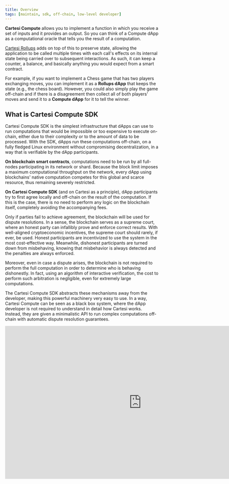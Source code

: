 ```yaml
---
title: Overview
tags: [maintain, sdk, off-chain, low-level developer]
---
```


**Cartesi Compute** allows you to implement a function in which you receive a set of inputs and it provides an output. So you can think of a Compute dApp as a computational oracle that tells you the result of a computation.

[Cartesi Rollups](/cartesi-rollups/) adds on top of this to preserve state, allowing the application to be called multiple times with each call's effects on its internal state being carried over to subsequent interactions. As such, it can keep a counter, a balance, and basically anything you would expect from a smart contract.

For example, if you want to implement a Chess game that has two players exchanging moves, you can implement it as a **Rollups dApp** that keeps the state (e.g., the chess board). However, you could also simply play the game off-chain and if there is a disagreement then collect all of both players' moves and send it to a **Compute dApp** for it to tell the winner.

## What is Cartesi Compute SDK

Cartesi Compute SDK is the simplest infrastructure that dApps can use to run computations that would be impossible or too expensive to execute on-chain, either due to their complexity or to the amount of data to be processed. With the SDK, dApps run these computations off-chain, on a fully fledged Linux environment without compromising decentralization, in a way that is verifiable by the dApp participants.

**On blockchain smart contracts**, computations need to be run by all full-nodes participating in its network or shard. Because the block limit imposes a maximum computational throughput on the network, every dApp using blockchains' native computation competes for this global and scarce resource, thus remaining severely restricted.

**On Cartesi Compute SDK** (and on Cartesi as a principle), dApp participants try to first agree locally and off-chain on the result of the computation. If this is the case, there is no need to perform any logic on the blockchain itself, completely avoiding the accompanying fees.

Only if parties fail to achieve agreement, the blockchain will be used for dispute resolutions. In a sense, the blockchain serves as a supreme court, where an honest party can infallibly prove and enforce correct results. With well-aligned cryptoeconomic incentives, the supreme court should rarely, if ever, be used. Honest participants are incentivized to use the system in the most cost-effective way. Meanwhile, dishonest participants are turned down from misbehaving, knowing that misbehavior is always detected and the penalties are always enforced.

Moreover, even in case a dispute arises, the blockchain is not required to perform the full computation in order to determine who is behaving dishonestly. In fact, using an algorithm of interactive verification, the cost to perform such arbitration is negligible, even for extremely large computations.

The Cartesi Compute SDK abstracts these mechanisms away from the developer, making this powerful machinery very easy to use. In a way, Cartesi Compute can be seen as a black box system, where the dApp developer is not required to understand in detail how Cartesi works. Instead, they are given a minimalistic API to run complex computations off-chain with automatic dispute resolution guarantees.

<iframe width="889" height="500" src="https://www.youtube.com/embed/kGkd48vo6UI" frameborder="0" allow="accelerometer; autoplay; clipboard-write; encrypted-media; gyroscope; picture-in-picture" allowfullscreen></iframe>
